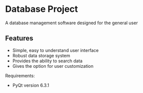 Database Project
===============
A database management software designed for the general user

Features
------------
- Simple, easy to understand user interface
- Robust data storage system
- Provides the ability to search data
- Gives the option for user customization

Requirements:
  - PyQt version 6.3.1
